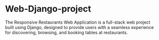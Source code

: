 # Web-Django-project
The Responsive Restaurants Web Application is a full-stack web project built using Django, designed to provide users with a seamless experience for discovering, browsing, and booking tables at restaurants. 
